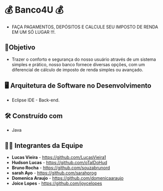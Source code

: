 # 💰 Banco4U 💰
* FAÇA PAGAMENTOS, DEPÓSITOS E CALCULE SEU IMPOSTO DE RENDA EM UM SÓ LUGAR !!!.

## :dart:Objetivo
* Trazer o conforto e segurança do nosso usuário através de um sistema simples e prático, nosso banco fornece diversas opções, com um diferencial de cálculo de imposto de renda simples ou avançado.

##  :desktop_computer:  Arquitetura de Software no Desenvolvimento

* Eclipse IDE - Back-end.

## 🛠️ Construído com

*  Java

## 👨‍💻 Integrantes da Equipe 

* **Lucas Vieira** - https://github.com/LucasVieira1
* **Hudson Lucas** - https://github.com/oTalDoHud
* **Bruno Rocha** - https://github.com/souzabrunord
* **sarah Ayo** - https://github.com/sarahprog
* **Domenica Araujo** - https://github.com/domenicaaraujo
* **Joice Lopes** - https://github.com/joycelopes


